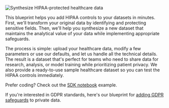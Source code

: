 ![Synthesize HIPAA-protected healthcare data](https://blueprints.gretel.cloud/use_cases/images/tabular-ft.png "Synthesize HIPAA-protected healthcare data")

This blueprint helps you add HIPAA controls to your datasets in minutes. First, we'll transform your original data by identifying and protecting sensitive fields. Then, we'll help you synthesize a new dataset that maintains the analytical value of your data while implementing appropriate safeguards.

The process is simple: upload your healthcare data, modify a few parameters or use our defaults, and let us handle all the technical details. The result is a dataset that's perfect for teams who need to share data for research, analysis, or model training while prioritizing patient privacy. We also provide a ready-to-use sample healthcare dataset so you can test the HIPAA controls immediately. 

Prefer coding? Check out the [SDK notebook](https://colab.research.google.com/github/gretelai/gretel-blueprints/blob/main/docs/notebooks/safe-synthetics/hipaa-transform-synthesize.ipynb) example.

If you're interested in GDPR standards, here's our blueprint for [adding GDPR safeguards](blueprint-gdpr-controls) to private data.
